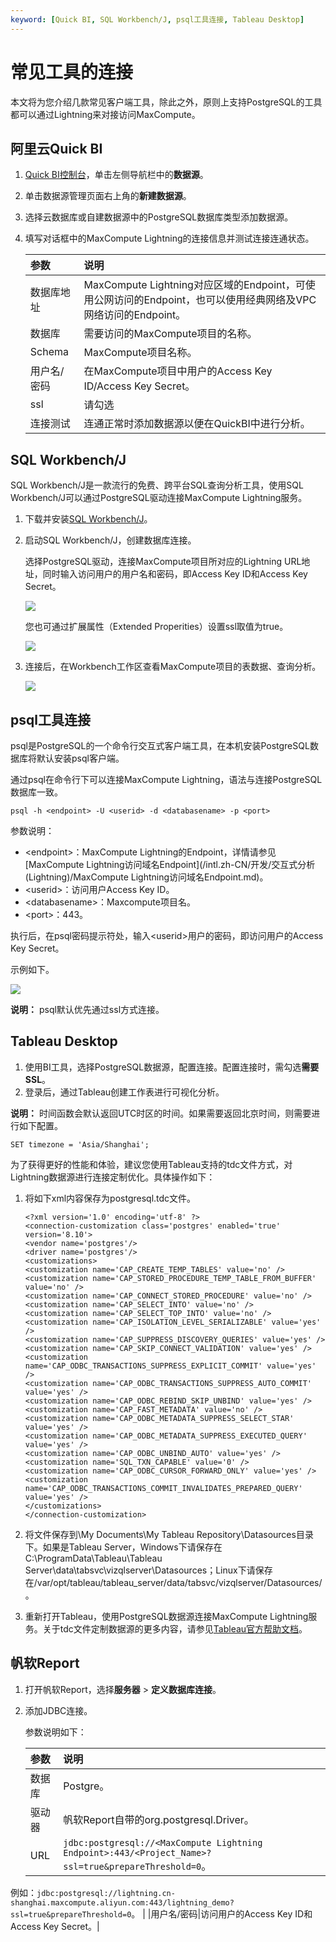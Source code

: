 ```yaml
---
keyword: [Quick BI, SQL Workbench/J, psql工具连接, Tableau Desktop]
---
```


# 常见工具的连接

本文将为您介绍几款常见客户端工具，除此之外，原则上支持PostgreSQL的工具都可以通过Lightning来对接访问MaxCompute。

## 阿里云Quick BI

1.  [Quick BI控制台](http://das.base.shuju.aliyun.com/console.htm)，单击左侧导航栏中的**数据源**。
2.  单击数据源管理页面右上角的**新建数据源**。
3.  选择云数据库或自建数据源中的PostgreSQL数据库类型添加数据源。
4.  填写对话框中的MaxCompute Lightning的连接信息并测试连接连通状态。

    |参数|说明|
    |:-|:-|
    |数据库地址|MaxCompute Lightning对应区域的Endpoint，可使用公网访问的Endpoint，也可以使用经典网络及VPC网络访问的Endpoint。|
    |数据库|需要访问的MaxCompute项目的名称。|
    |Schema|MaxCompute项目名称。|
    |用户名/密码|在MaxCompute项目中用户的Access Key ID/Access Key Secret。|
    |ssl|请勾选|
    |连接测试|连通正常时添加数据源以便在QuickBI中进行分析。|


## SQL Workbench/J

SQL Workbench/J是一款流行的免费、跨平台SQL查询分析工具，使用SQL Workbench/J可以通过PostgreSQL驱动连接MaxCompute Lightning服务。

1.  下载并安装[SQL Workbench/J](http://www.sql-workbench.eu/downloads.html)。
2.  启动SQL Workbench/J，创建数据库连接。

    选择PostgreSQL驱动，连接MaxCompute项目所对应的Lightning URL地址，同时输入访问用户的用户名和密码，即Access Key ID和Access Key Secret。

    ![](https://static-aliyun-doc.oss-cn-hangzhou.aliyuncs.com/assets/img/zh-CN/6292659951/p11161.jpg)

    您也可通过扩展属性（Extended Properities）设置ssl取值为true。

    ![](https://static-aliyun-doc.oss-cn-hangzhou.aliyuncs.com/assets/img/zh-CN/6292659951/p47189.jpg)

3.  连接后，在Workbench工作区查看MaxCompute项目的表数据、查询分析。

    ![](https://static-aliyun-doc.oss-cn-hangzhou.aliyuncs.com/assets/img/zh-CN/6292659951/p11163.jpg)


## psql工具连接

psql是PostgreSQL的一个命令行交互式客户端工具，在本机安装PostgreSQL数据库将默认安装psql客户端。

通过psql在命令行下可以连接MaxCompute Lightning，语法与连接PostgreSQL数据库一致。

```
psql -h <endpoint> -U <userid> -d <databasename> -p <port>
```

参数说明：

-   <endpoint\>：MaxCompute Lightning的Endpoint，详情请参见[MaxCompute Lightning访问域名Endpoint](/intl.zh-CN/开发/交互式分析 (Lightning)/MaxCompute Lightning访问域名Endpoint.md)。
-   <userid\>：访问用户Access Key ID。
-   <databasename\>：Maxcompute项目名。
-   <port\>：443。

执行后，在psql密码提示符处，输入<userid\>用户的密码，即访问用户的Access Key Secret。

示例如下。

![](https://static-aliyun-doc.oss-cn-hangzhou.aliyuncs.com/assets/img/zh-CN/6292659951/p11164.jpg)

**说明：** psql默认优先通过ssl方式连接。

## Tableau Desktop

1.  使用BI工具，选择PostgreSQL数据源，配置连接。配置连接时，需勾选**需要SSL**。
2.  登录后，通过Tableau创建工作表进行可视化分析。

**说明：** 时间函数会默认返回UTC时区的时间。如果需要返回北京时间，则需要进行如下配置。

```
SET timezone = 'Asia/Shanghai';
```

为了获得更好的性能和体验，建议您使用Tableau支持的tdc文件方式，对Lightning数据源进行连接定制优化。具体操作如下：

1.  将如下xml内容保存为postgresql.tdc文件。

    ```
    <?xml version='1.0' encoding='utf-8' ?>
    <connection-customization class='postgres' enabled='true' version='8.10'>
    <vendor name='postgres'/>
    <driver name='postgres'/>
    <customizations>
    <customization name='CAP_CREATE_TEMP_TABLES' value='no' />
    <customization name='CAP_STORED_PROCEDURE_TEMP_TABLE_FROM_BUFFER' value='no' />
    <customization name='CAP_CONNECT_STORED_PROCEDURE' value='no' />
    <customization name='CAP_SELECT_INTO' value='no' />
    <customization name='CAP_SELECT_TOP_INTO' value='no' />
    <customization name='CAP_ISOLATION_LEVEL_SERIALIZABLE' value='yes' />
    <customization name='CAP_SUPPRESS_DISCOVERY_QUERIES' value='yes' />
    <customization name='CAP_SKIP_CONNECT_VALIDATION' value='yes' />
    <customization name='CAP_ODBC_TRANSACTIONS_SUPPRESS_EXPLICIT_COMMIT' value='yes' />
    <customization name='CAP_ODBC_TRANSACTIONS_SUPPRESS_AUTO_COMMIT' value='yes' />
    <customization name='CAP_ODBC_REBIND_SKIP_UNBIND' value='yes' />
    <customization name='CAP_FAST_METADATA' value='no' />
    <customization name='CAP_ODBC_METADATA_SUPPRESS_SELECT_STAR' value='yes' />
    <customization name='CAP_ODBC_METADATA_SUPPRESS_EXECUTED_QUERY' value='yes' />
    <customization name='CAP_ODBC_UNBIND_AUTO' value='yes' />
    <customization name='SQL_TXN_CAPABLE' value='0' />
    <customization name='CAP_ODBC_CURSOR_FORWARD_ONLY' value='yes' />
    <customization name='CAP_ODBC_TRANSACTIONS_COMMIT_INVALIDATES_PREPARED_QUERY' value='yes' />
    </customizations>
    </connection-customization>
    ```

2.  将文件保存到\\My Documents\\My Tableau Repository\\Datasources目录下。如果是Tableau Server，Windows下请保存在C:\\ProgramData\\Tableau\\Tableau Server\\data\\tabsvc\\vizqlserver\\Datasources；Linux下请保存在/var/opt/tableau/tableau\_server/data/tabsvc/vizqlserver/Datasources/。
3.  重新打开Tableau，使用PostgreSQL数据源连接MaxCompute Lightning服务。关于tdc文件定制数据源的更多内容，请参见[Tableau官方帮助文档](https://onlinehelp.tableau.com/current/pro/desktop/en-us/odbc_customize.html#global_tdc)。

## 帆软Report

1.  打开帆软Report，选择**服务器** \> **定义数据库连接**。
2.  添加JDBC连接。

    参数说明如下：

    |参数|说明|
    |:-|:-|
    |数据库|Postgre。|
    |驱动器|帆软Report自带的org.postgresql.Driver。|
    |URL|`jdbc:postgresql://<MaxCompute Lightning Endpoint>:443/<Project_Name>?ssl=true&prepareThreshold=0`。

例如：`jdbc:postgresql://lightning.cn-shanghai.maxcompute.aliyun.com:443/lightning_demo?ssl=true&prepareThreshold=0`。 |
    |用户名/密码|访问用户的Access Key ID和Access Key Secret。|


